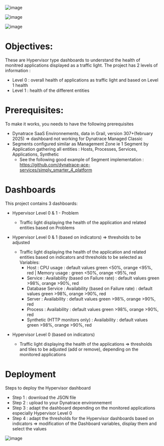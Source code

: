 ![image](https://github.com/user-attachments/assets/28bd66ba-767b-431b-8c6d-c3fdea51b965)

![image](https://github.com/user-attachments/assets/754ac0ca-e96b-41f3-abd9-ddb7cce166ca)

![image](https://github.com/user-attachments/assets/4f60ade2-ad2b-4574-a363-aec50f1e413e)

# Objectives:
These are Hypervisor type dashboards to understand the health of monitred applications displayed as a traffic light.
The project has 2 levels of information :
* Level 0 : overall health of applications as traffic light and based on Level 1 health
* Level 1 : health of the different entities

# Prerequisites:
To make it works, you needs to have the following prerequisites
* Dynatrace SaaS Environnements, data in Grail, version 307+(february 2025) => dashboard not working for Dynatrace Managed Classic
* Segments configured similar as Management Zone ie 1 Segment by Application gathering all entities : Hosts, Processes, Services, Applications, Synthetic
  * See the following good example of Segment implementation : https://github.com/dynatrace-ace-services/simply_smarter_4_platform

# Dashboards
This project contains 3 dashboards:
* Hypervisor Level 0 & 1 - Problem
  * Traffic light displaying the health of the application and related entities based on Problems
 
* Hypervisor Level 0 & 1 (based on indicators) => thresholds to be adjusted 
  * Traffic light displaying the health of the application and related entities based on indicators and thresholds to be selected as Variables:
    * Host : CPU usage : default values green <50%, orange <95%, red | Memory usage : green <50%, orange <95%, red 
    * Service : Availability (based on Failure rate) : default values green >98%, orange >90%, red
    * Database Service : Availability (based on Failure rate) : default values green >98%, orange >90%, red
    * Server : Availability : default values green >98%, orange >90%, red
    * Process : Availability : default values green >98%, orange >90%, red
    * Synthetic (HTTP monitors only) : Availability : default values green >98%, orange >90%, red
* Hypervisor Level 0 (based on indicators)
  * Traffic light displaying the health of the applications => thresholds and tiles to be adjusted (add or remove), depending on the monitored applications

# Deployment
Steps to deploy the Hypervisor dashboard
* Step 1 : download the JSON file
* Step 2 : upload to your Dynatrace environnement
* Step 3 : adapt the dashboard depending on the monitored applications especially Hypervisor Level 0
* Step 4 : adapt the thresholds for the Hypervisor dashboards based on indicators => modification of the Dashboard variables, display them and select the values 


![image](https://github.com/user-attachments/assets/9bda8e2a-5965-4312-80ca-19f344f5b9ee)
